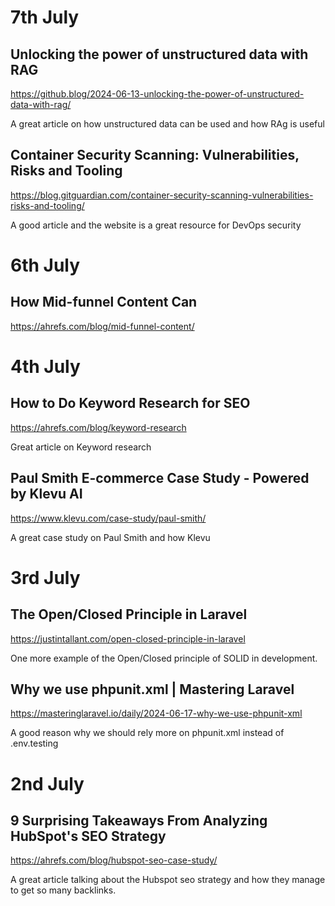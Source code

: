 # 7th July

## Unlocking the power of unstructured data with RAG
https://github.blog/2024-06-13-unlocking-the-power-of-unstructured-data-with-rag/

A great article on how unstructured data can be used and how RAg is useful

## Container Security Scanning: Vulnerabilities, Risks and Tooling
https://blog.gitguardian.com/container-security-scanning-vulnerabilities-risks-and-tooling/

A good article and the website is a great resource for DevOps security

# 6th July

## How Mid-funnel Content Can
https://ahrefs.com/blog/mid-funnel-content/

# 4th July

## How to Do Keyword Research for SEO
https://ahrefs.com/blog/keyword-research

Great article on Keyword research

## Paul Smith E-commerce Case Study - Powered by Klevu AI
https://www.klevu.com/case-study/paul-smith/

A great case study on Paul Smith and how Klevu

# 3rd July

## The Open/Closed Principle in Laravel
https://justintallant.com/open-closed-principle-in-laravel

One more example of the Open/Closed principle of SOLID in development.

## Why we use phpunit.xml | Mastering Laravel
https://masteringlaravel.io/daily/2024-06-17-why-we-use-phpunit-xml

A good reason why we should rely more on phpunit.xml instead of .env.testing

# 2nd July

## 9 Surprising Takeaways From Analyzing HubSpot's SEO Strategy
https://ahrefs.com/blog/hubspot-seo-case-study/

A great article talking about the Hubspot seo strategy and how
they manage to get so many backlinks.
